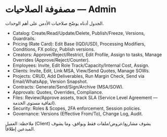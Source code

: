 # مصفوفة الصلاحيات — Admin

الجدول أدناه يوضّح صلاحيات الأدمن على أهم الوحدات.

- Catalog: Create/Read/Update/Delete, Publish/Freeze, Versions, Guardrails.
- Pricing (Rate Card): Edit Base (IQD/USD), Processing Modifiers, Conditions, FX policy, Publish versions.
- Creators: Approve/Reject/Restrict, Edit Profile, Assign to tasks, Manage Overrides (Approve/Reject/Counter).
- Employees: Invite, Edit Role Track/Capacity/Internal Cost, Assign.
- Clients: Invite, Edit, Link MSA, View/Send Quotes, Manage SOWs.
- Projects: CRUD, Add Deliverables, Run Margin Check, Send via Email/WhatsApp, Version Snapshot.
- Contracts: Generate/Send/Sign/Archive (MSA/SOW).
- Approvals: Quotes, Overrides, Compliance.
- Files: Review/Approve assets, track SLA (Service Level Agreement — اتفاقية مستوى الخدمة).
- Security: Roles & Scopes, 2FA enforcement, Session policies.
- Governance: Versions (Effective From/To), Change Log, Audit.

ملاحظة: العميل (Client) يشوف مشاريع/عروض/ملفات فقط ويوافق، وما يشوف المبدعين إطلاقاً.
